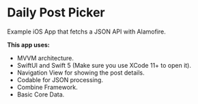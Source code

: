 # Daily Post Picker

Example iOS App that fetchs a JSON API with Alamofire.

**This app uses:**
- MVVM architecture.
- SwiftUI and Swift 5 (Make sure you use XCode 11+ to open it).
- Navigation View for showing the post details.
- Codable for JSON processing.
- Combine Framework.
- Basic Core Data.
